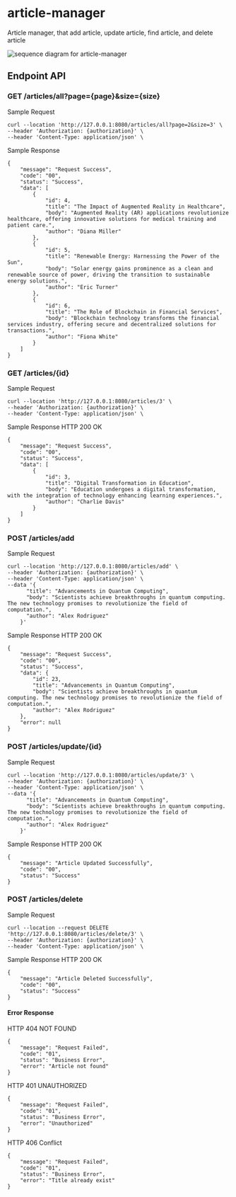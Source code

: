 # article-manager
Article manager, that add article, update article, find article, and delete article

![sequence diagram for article-manager](https://raw.githubusercontent.com/mariobgsp/article-manager/main/article-manager.png)

## Endpoint API
### GET /articles/all?page={page}&size={size} 
Sample Request
```
curl --location 'http://127.0.0.1:8080/articles/all?page=2&size=3' \
--header 'Authorization: {authorization}' \
--header 'Content-Type: application/json' \
```

Sample Response
```
{
    "message": "Request Success",
    "code": "00",
    "status": "Success",
    "data": [
        {
            "id": 4,
            "title": "The Impact of Augmented Reality in Healthcare",
            "body": "Augmented Reality (AR) applications revolutionize healthcare, offering innovative solutions for medical training and patient care.",
            "author": "Diana Miller"
        },
        {
            "id": 5,
            "title": "Renewable Energy: Harnessing the Power of the Sun",
            "body": "Solar energy gains prominence as a clean and renewable source of power, driving the transition to sustainable energy solutions.",
            "author": "Eric Turner"
        },
        {
            "id": 6,
            "title": "The Role of Blockchain in Financial Services",
            "body": "Blockchain technology transforms the financial services industry, offering secure and decentralized solutions for transactions.",
            "author": "Fiona White"
        }
    ]
}
```

### GET /articles/{id}

Sample Request
```
curl --location 'http://127.0.0.1:8080/articles/3' \
--header 'Authorization: {authorization}' \
--header 'Content-Type: application/json' \
```

Sample Response
HTTP 200 OK
```
{
    "message": "Request Success",
    "code": "00",
    "status": "Success",
    "data": [
        {
            "id": 3,
            "title": "Digital Transformation in Education",
            "body": "Education undergoes a digital transformation, with the integration of technology enhancing learning experiences.",
            "author": "Charlie Davis"
        }
    ]
}
```

### POST /articles/add
Sample Request
```
curl --location 'http://127.0.0.1:8080/articles/add' \
--header 'Authorization: {authorization}' \
--header 'Content-Type: application/json' \
--data '{
      "title": "Advancements in Quantum Computing",
      "body": "Scientists achieve breakthroughs in quantum computing. The new technology promises to revolutionize the field of computation.",
      "author": "Alex Rodriguez"
    }'
```
Sample Response
HTTP 200 OK
```
{
    "message": "Request Success",
    "code": "00",
    "status": "Success",
    "data": {
        "id": 23,
        "title": "Advancements in Quantum Computing",
        "body": "Scientists achieve breakthroughs in quantum computing. The new technology promises to revolutionize the field of computation.",
        "author": "Alex Rodriguez"
    },
    "error": null
}
```

### POST /articles/update/{id}
Sample Request
```
curl --location 'http://127.0.0.1:8080/articles/update/3' \
--header 'Authorization: {authorization}' \
--header 'Content-Type: application/json' \
--data '{
      "title": "Advancements in Quantum Computing",
      "body": "Scientists achieve breakthroughs in quantum computing. The new technology promises to revolutionize the field of computation.",
      "author": "Alex Rodriguez"
    }'
```
Sample Response
HTTP 200 OK
```
{
    "message": "Article Updated Successfully",
    "code": "00",
    "status": "Success"
}
```

### POST /articles/delete
Sample Request
```
curl --location --request DELETE 'http://127.0.0.1:8080/articles/delete/3' \
--header 'Authorization: {authorization}' \
--header 'Content-Type: application/json' \
```
Sample Response
HTTP 200 OK
```
{
    "message": "Article Deleted Successfully",
    "code": "00",
    "status": "Success"
}
```

#### Error Response
HTTP 404 NOT FOUND
```
{
    "message": "Request Failed",
    "code": "01",
    "status": "Business Error",
    "error": "Article not found"
}
```
HTTP 401 UNAUTHORIZED
```
{
    "message": "Request Failed",
    "code": "01",
    "status": "Business Error",
    "error": "Unauthorized"
}
```
HTTP 406 Conflict
```
{
    "message": "Request Failed",
    "code": "01",
    "status": "Business Error",
    "error": "Title already exist"
}
```

